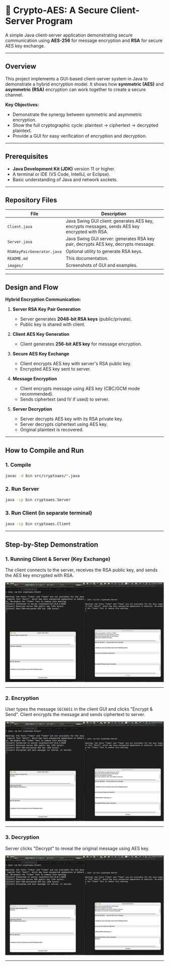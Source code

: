 # 🔐 Crypto-AES: A Secure Client-Server Program

A simple Java client-server application demonstrating secure communication using **AES-256** for message encryption and **RSA** for secure AES key exchange.

---

## Overview

This project implements a GUI-based client-server system in Java to demonstrate a hybrid encryption model.
It shows how **symmetric (AES)** and **asymmetric (RSA)** encryption can work together to create a secure channel.

**Key Objectives:**

* Demonstrate the synergy between symmetric and asymmetric encryption.
* Show the full cryptographic cycle: plaintext → ciphertext → decrypted plaintext.
* Provide a GUI for easy verification of encryption and decryption.

---

## Prerequisites

* **Java Development Kit (JDK)** version 11 or higher.
* A terminal or IDE (VS Code, IntelliJ, or Eclipse).
* Basic understanding of Java and network sockets.

---

## Repository Files

| File                       | Description                                                                                    |
| -------------------------- | ---------------------------------------------------------------------------------------------- |
| `Client.java`              | Java Swing GUI client: generates AES key, encrypts messages, sends AES key encrypted with RSA. |
| `Server.java`              | Java Swing GUI server: generates RSA key pair, decrypts AES key, decrypts message.             |
| `RSAKeyPairGenerator.java` | Optional utility to generate RSA keys.                                                         |
| `README.md`                | This documentation.                                                                            |
| `images/`                  | Screenshots of GUI and examples.                                                               |

---

## Design and Flow

**Hybrid Encryption Communication:**

1. **Server RSA Key Pair Generation**

   * Server generates **2048-bit RSA keys** (public/private).
   * Public key is shared with client.

2. **Client AES Key Generation**

   * Client generates **256-bit AES key** for message encryption.

3. **Secure AES Key Exchange**

   * Client encrypts AES key with server's RSA public key.
   * Encrypted AES key sent to server.

4. **Message Encryption**

   * Client encrypts message using AES key (CBC/GCM mode recommended).
   * Sends ciphertext (and IV if used) to server.

5. **Server Decryption**

   * Server decrypts AES key with its RSA private key.
   * Server decrypts ciphertext using AES key.
   * Original plaintext is recovered.

---

## How to Compile and Run

### 1. Compile

```bash
javac -d bin src/cryptoaes/*.java
```

### 2. Run Server

```bash
java -cp bin cryptoaes.Server
```

### 3. Run Client (in separate terminal)

```bash
java -cp bin cryptoaes.Client
```

---

## Step-by-Step Demonstration

### 1. Running Client & Server (Key Exchange)

The client connects to the server, receives the RSA public key, and sends the AES key encrypted with RSA.

![Running the Client and Server](images/Running_the_Client_and_Server.png)

---

### 2. Encryption

User types the message `SEC6651` in the client GUI and clicks "Encrypt & Send".
Client encrypts the message and sends ciphertext to server.

![Encryption](images/Encryption.png)

---

### 3. Decryption

Server clicks "Decrypt" to reveal the original message using AES key.

![Decryption](images/Decryption.png)

---
